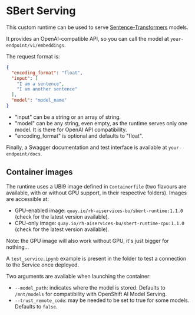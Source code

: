# SBert Serving

This custom runtime can be used to serve [Sentence-Transformers](https://huggingface.co/sentence-transformers) models.

It provides an OpenAI-compatible API, so you can call the model at `your-endpoint/v1/embeddings`.

The request format is:

```json
{
  "encoding_format": "float",
  "input": [
    "I am a sentence",
    "I am another sentence"
  ],
  "model": "model_name"
}
```

- "input" can be a string or an array of string.
- "model" can be any string, even empty, as the runtime serves only one model. It is there for OpenAI API compatibility.
- "encoding_format" is optional and defaults to "float".

Finally, a Swagger documentation and test interface is available at `your-endpoint/docs`.

## Container images

The runtime uses a UBI9 image defined in `Containerfile` (two flavours are available, with or without GPU support, in their respective folders). Images are accessible at:

- GPU-enabled image: `quay.io/rh-aiservices-bu/sbert-runtime:1.1.0` (check for the latest version available).
- CPU-only image: `quay.io/rh-aiservices-bu/sbert-runtime-cpu:1.1.0` (check for the latest version available).

Note: the GPU image will also work without GPU, it's just bigger for nothing...

A `test_service.ipynb` example is present in the folder to test a connection to the Service once deployed.

Two arguments are available when launching the container:

- `--model_path`: indicates where the model is stored. Defaults to `/mnt/models` for compatibility with OpenShift AI Model Serving.
- `--trust_remote_code`: may be needed to be set to true for some models. Defaults to `false`.



